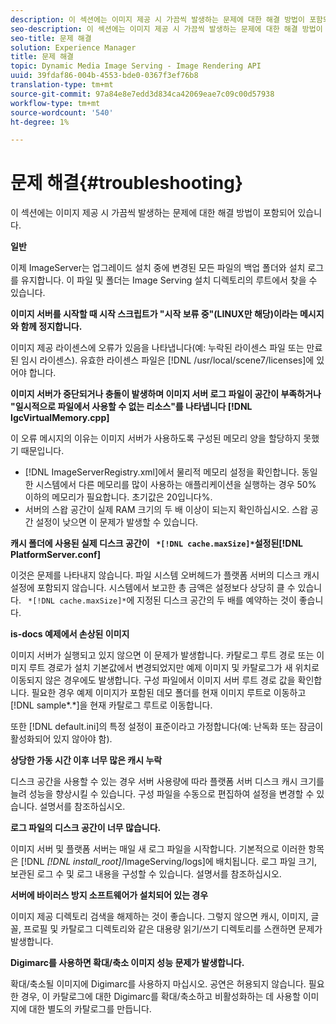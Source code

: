 ```yaml
---
description: 이 섹션에는 이미지 제공 시 가끔씩 발생하는 문제에 대한 해결 방법이 포함되어 있습니다.
seo-description: 이 섹션에는 이미지 제공 시 가끔씩 발생하는 문제에 대한 해결 방법이 포함되어 있습니다.
seo-title: 문제 해결
solution: Experience Manager
title: 문제 해결
topic: Dynamic Media Image Serving - Image Rendering API
uuid: 39fdaf86-004b-4553-bde0-0367f3ef76b8
translation-type: tm+mt
source-git-commit: 97a84e8e7edd3d834ca42069eae7c09c00d57938
workflow-type: tm+mt
source-wordcount: '540'
ht-degree: 1%

---
```



# 문제 해결{#troubleshooting}

이 섹션에는 이미지 제공 시 가끔씩 발생하는 문제에 대한 해결 방법이 포함되어 있습니다.

**일반**

이제 ImageServer는 업그레이드 설치 중에 변경된 모든 파일의 백업 폴더와 설치 로그를 유지합니다. 이 파일 및 폴더는 Image Serving 설치 디렉토리의 루트에서 찾을 수 있습니다.

**이미지 서버를 시작할 때 시작 스크립트가 &quot;시작 보류 중&quot;(LINUX만 해당)이라는 메시지와 함께 정지합니다.**

이미지 제공 라이센스에 오류가 있음을 나타냅니다(예: 누락된 라이센스 파일 또는 만료된 임시 라이센스). 유효한 라이센스 파일은 [!DNL /usr/local/scene7/licenses]에 있어야 합니다.

**이미지 서버가 중단되거나 충돌이 발생하며 이미지 서버 로그 파일이 공간이 부족하거나 &quot;일시적으로 파일에서 사용할 수 없는 리소스&quot;를 나타냅니다  [!DNL IgcVirtualMemory.cpp]**

이 오류 메시지의 이유는 이미지 서버가 사용하도록 구성된 메모리 양을 할당하지 못했기 때문입니다.

* [!DNL ImageServerRegistry.xml]에서 물리적 메모리 설정을 확인합니다. 동일한 시스템에서 다른 메모리를 많이 사용하는 애플리케이션을 실행하는 경우 50% 이하의 메모리가 필요합니다. 초기값은 20입니다%.
* 서버의 스왑 공간이 실제 RAM 크기의 두 배 이상이 되는지 확인하십시오. 스왑 공간 설정이 낮으면 이 문제가 발생할 수 있습니다.

**캐시 폴더에 사용된 실제 디스크 공간이  ` *[!DNL cache.maxSize]*`설정된[!DNL PlatformServer.conf]**

이것은 문제를 나타내지 않습니다. 파일 시스템 오버헤드가 플랫폼 서버의 디스크 캐시 설정에 포함되지 않습니다. 시스템에서 보고한 총 금액은 설정보다 상당히 클 수 있습니다. ` *[!DNL cache.maxSize]*`에 지정된 디스크 공간의 두 배를 예약하는 것이 좋습니다.

**is-docs 예제에서 손상된 이미지**

이미지 서버가 실행되고 있지 않으면 이 문제가 발생합니다. 카탈로그 루트 경로 또는 이미지 루트 경로가 설치 기본값에서 변경되었지만 예제 이미지 및 카탈로그가 새 위치로 이동되지 않은 경우에도 발생합니다. 구성 파일에서 이미지 서버 루트 경로 값을 확인합니다. 필요한 경우 예제 이미지가 포함된 데모 폴더를 현재 이미지 루트로 이동하고 [!DNL sample*.*]을 현재 카탈로그 루트로 이동합니다.

또한 [!DNL default.ini]의 특정 설정이 표준이라고 가정합니다(예: 난독화 또는 잠금이 활성화되어 있지 않아야 함).

**상당한 가동 시간 이후 너무 많은 캐시 누락**

디스크 공간을 사용할 수 있는 경우 서버 사용량에 따라 플랫폼 서버 디스크 캐시 크기를 늘려 성능을 향상시킬 수 있습니다. 구성 파일을 수동으로 편집하여 설정을 변경할 수 있습니다. 설명서를 참조하십시오.

**로그 파일의 디스크 공간이 너무 많습니다.**

이미지 서버 및 플랫폼 서버는 매일 새 로그 파일을 시작합니다. 기본적으로 이러한 항목은 [!DNL *[!DNL install_root]*/ImageServing/logs]에 배치됩니다. 로그 파일 크기, 보관된 로그 수 및 로그 내용을 구성할 수 있습니다. 설명서를 참조하십시오.

**서버에 바이러스 방지 소프트웨어가 설치되어 있는 경우**

이미지 제공 디렉토리 검색을 해제하는 것이 좋습니다. 그렇지 않으면 캐시, 이미지, 글꼴, 프로필 및 카탈로그 디렉토리와 같은 대용량 읽기/쓰기 디렉토리를 스캔하면 문제가 발생합니다.

**Digimarc를 사용하면 확대/축소 이미지 성능 문제가 발생합니다.**

확대/축소될 이미지에 Digimarc를 사용하지 마십시오. 공연은 허용되지 않습니다. 필요한 경우, 이 카탈로그에 대한 Digimarc를 확대/축소하고 비활성화하는 데 사용할 이미지에 대한 별도의 카탈로그를 만듭니다.
